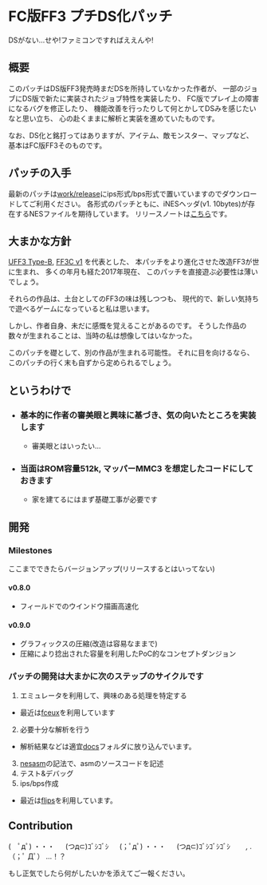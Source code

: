 FC版FF3 プチDS化パッチ
=====================
DSがない…せや!ファミコンですればええんや!

## 概要
 このパッチはDS版FF3発売時まだDSを所持していなかった作者が、
 一部のジョブにDS版で新たに実装されたジョブ特性を実装したり、
 FC版でプレイ上の障害になるバグを修正したり、
 機能改善を行ったりして何とかしてDSみを感じたいなと思い立ち、
 心の赴くままに解析と実装を進めていたものです。

 なお、DS化と銘打ってはありますが、アイテム、敵モンスター、マップなど、
 基本はFC版FF3そのものです。

## パッチの入手
 最新のパッチは[work/release](work/release)にips形式/bps形式で置いていますのでダウンロードしてご利用ください。
 各形式のパッチともに、iNESヘッダ(v1. 10bytes)が存在するNESファイルを期待しています。
 リリースノートは[こちら](published/README.md)です。

## 大まかな方針
 [UFF3 Type-B](http://www.geocities.jp/uffmain/patchmain_frame.html),
 [FF3C v1](http://966-yyff.cocolog-nifty.com/blog/2013/05/post-70a9.html) を代表とした、
 本パッチをより進化させた改造FF3が世に生まれ、
 多くの年月も経た2017年現在、
 このパッチを直接遊ぶ必要性は薄いでしょう。
 
 それらの作品は、土台としてのFF3の味は残しつつも、
 現代的で、新しい気持ちで遊べるゲームになっていると私は思います。

 しかし、作者自身、未だに感慨を覚えることがあるのです。
 そうした作品の数々が生まれることは、当時の私は想像してはいなかった。

 このパッチを礎として、別の作品が生まれる可能性。
 それに目を向けるなら、このパッチの行く末も自ずから定められるでしょう。

## というわけで
+ ### 基本的に作者の審美眼と興味に基づき、気の向いたところを実装します
  + 審美眼とはいったい…
+ ### 当面はROM容量512k, マッパーMMC3 を想定したコードにしておきます
  + 家を建てるにはまず基礎工事が必要です

## 開発
### Milestones
ここまでできたらバージョンアップ(リリースするとはいってない)
#### v0.8.0
+ フィールドでのウインドウ描画高速化
#### v0.9.0
+ グラフィックスの圧縮(改造は容易なままで)
+ 圧縮により捻出された容量を利用したPoC的なコンセプトダンジョン  

### パッチの開発は大まかに次のステップのサイクルです
  1. エミュレータを利用して、興味のある処理を特定する
  + 最近は[fceux](http://www.fceux.com/web/home.html)を利用しています
  2. 必要十分な解析を行う
  + 解析結果などは適宜[docs](docs)フォルダに放り込んでいます。
  3. [nesasm](https://github.com/camsaul/nesasm)の記法で、asmのソースコードを記述
  4. テスト&デバッグ
  5. ips/bps作成
  + 最近は[flips](https://github.com/Alcaro/Flips)を利用しています。

## Contribution
(　ﾟдﾟ) ・・・
　
(つд⊂)ｺﾞｼｺﾞｼ
　
(；ﾟдﾟ) ・・・
　
(つд⊂)ｺﾞｼｺﾞｼｺﾞｼ
　　_, ._
（；ﾟ Дﾟ） …！？

もし正気でしたら何がしたいかを添えてご一報ください。
